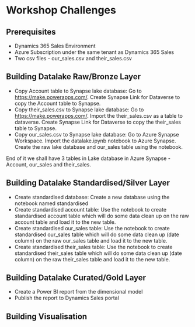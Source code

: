 # Workshop Challenges

## Prerequisites
- Dynamics 365 Sales Environment
- Azure Subscription under the same tenant as Dynamics 365 Sales 
- Two csv files - our_sales.csv and their_sales.csv

## Building Datalake Raw/Bronze Layer
- Copy Account table to Synapse lake database: Go to https://make.powerapps.com/. Create Synapse Link for Dataverse to copy the Account table to Synapse. 
- Copy their_sales.csv to Synapse lake database: Go to https://make.powerapps.com/. Import the their_sales.csv as a table to dataverse. Create Synapse Link for Dataverse to copy the their_sales table to Synapse.
- Copy our_sales.csv to Synapse lake database: Go to Azure Synapse Workspace. Import the datalake.ipynb notebook to Azure Synapse. Create the raw lake database and our_sales table using the notebook.

End of it we shall have 3 tables in Lake database in Azure Synapse - Account, our_sales and their_sales.

## Building Datalake Standardised/Silver Layer
- Create standardised database: Create a new database using the notebook named standardised
- Create standardised account table: Use the notebook to create standardised account table which will do some data clean up on the raw account table and load it to the new table.
- Create standardised our_sales table: Use the notebook to create standardised our_sales table which will do some data clean up (date column) on the raw our_sales table and load it to the new table.
- Create standardised their_sales table: Use the notebook to create standardised their_sales table which will do some data clean up (date column) on the raw their_sales table and load it to the new table.

## Building Datalake Curated/Gold Layer
- Create a Power BI report from the dimensional model
- Publish the report to Dynamics Sales portal 

## Building Visualisation
